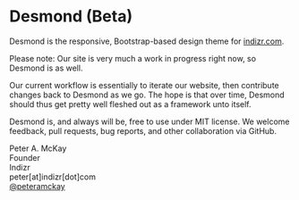 # Desmond (Beta)

Desmond is the responsive, Bootstrap-based design theme for <a href="https://indizr.com">indizr.com</a>.

Please note: Our site is very much a work in progress right now, so Desmond is as well. 

Our current workflow is essentially to iterate our website, then contribute changes back to Desmond as we go. The hope is that over time, Desmond should thus get pretty well fleshed out as a framework unto itself.

Desmond is, and always will be, free to use under MIT license. We welcome feedback, pull requests, bug reports, and other collaboration via GitHub.

Peter A. McKay    
Founder   
Indizr    
peter[at]indizr[dot]com     
<a href="https://twitter.com/peteramckay">@peteramckay</a>		
